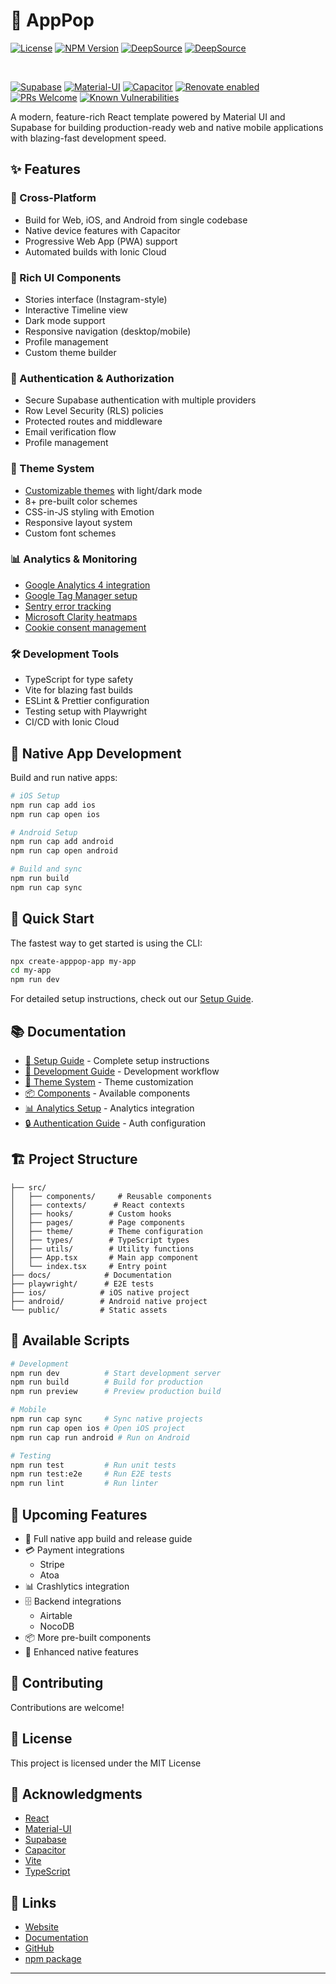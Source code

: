 # 🚀 AppPop

[![License](https://img.shields.io/badge/license-MIT-blue.svg)](LICENSE)
[![NPM Version](https://img.shields.io/npm/v/create-apppop-app.svg)](https://www.npmjs.com/package/create-apppop-app)
[![DeepSource](https://app.deepsource.com/gh/stevengonsalvez/apppop.svg/?label=code+coverage&show_trend=true&token=SA1e3xQfwYIRm8uI4Wuw32hM)](https://app.deepsource.com/gh/stevengonsalvez/apppop/)
[![DeepSource](https://app.deepsource.com/gh/stevengonsalvez/apppop.svg/?label=resolved+issues&show_trend=true&token=SA1e3xQfwYIRm8uI4Wuw32hM)](https://app.deepsource.com/gh/stevengonsalvez/apppop/)

</br>

[![Supabase](https://img.shields.io/badge/Supabase-2.x-green.svg)](https://supabase.io/)
[![Material-UI](https://img.shields.io/badge/MUI-5.x-purple.svg)](https://mui.com/)
[![Capacitor](https://img.shields.io/badge/Capacitor-5.x-blue.svg)](https://capacitorjs.com/)
[![Renovate enabled](https://img.shields.io/badge/renovate-enabled-brightgreen.svg)](https://renovatebot.com/)
[![PRs Welcome](https://img.shields.io/badge/PRs-welcome-brightgreen.svg)](CONTRIBUTING.md)
[![Known Vulnerabilities](https://snyk.io/test/github/dwyl/hapi-auth-jwt2/badge.svg?targetFile=package.json)](https://snyk.io/test/github/dwyl/hapi-auth-jwt2?targetFile=package.json)


A modern, feature-rich React template powered by Material UI and Supabase for building production-ready web and native mobile applications with blazing-fast development speed.

## ✨ Features

### 📱 Cross-Platform
- Build for Web, iOS, and Android from single codebase
- Native device features with Capacitor
- Progressive Web App (PWA) support
- Automated builds with Ionic Cloud

### 🎨 Rich UI Components
- Stories interface (Instagram-style)
- Interactive Timeline view
- Dark mode support
- Responsive navigation (desktop/mobile)
- Profile management
- Custom theme builder

### 🔐 Authentication & Authorization
- Secure Supabase authentication with multiple providers 
- Row Level Security (RLS) policies
- Protected routes and middleware
- Email verification flow
- Profile management

### 🎨 Theme System
- [Customizable themes](docs/theme-system.md) with light/dark mode
- 8+ pre-built color schemes
- CSS-in-JS styling with Emotion
- Responsive layout system
- Custom font schemes

### 📊 Analytics & Monitoring
- [Google Analytics 4 integration](docs/GoogleAnalytics.md)
- [Google Tag Manager setup](docs/gtm-setup.md)
- [Sentry error tracking](docs/monitoring.md)
- [Microsoft Clarity heatmaps](docs/heatmap.md)
- [Cookie consent management](docs/cookieconsent.md)

### 🛠️ Development Tools
- TypeScript for type safety
- Vite for blazing fast builds
- ESLint & Prettier configuration
- Testing setup with Playwright
- CI/CD with Ionic Cloud

## 📱 Native App Development

Build and run native apps:

```bash
# iOS Setup
npm run cap add ios
npm run cap open ios

# Android Setup
npm run cap add android
npm run cap open android

# Build and sync
npm run build
npm run cap sync
```

## 🚦 Quick Start

The fastest way to get started is using the CLI:

```bash
npx create-apppop-app my-app
cd my-app
npm run dev
```

For detailed setup instructions, check out our [Setup Guide](docs/setup.md).

## 📚 Documentation

- [🔧 Setup Guide](docs/setup.md) - Complete setup instructions
- [🎯 Development Guide](docs/development.md) - Development workflow
- [🎨 Theme System](docs/theme-system.md) - Theme customization
- [📦 Components](docs/components.md) - Available components
- [📊 Analytics Setup](docs/GoogleAnalytics.md) - Analytics integration
- [🔒 Authentication Guide](docs/auth.md) - Auth configuration

## 🏗️ Project Structure

```
├── src/
│   ├── components/     # Reusable components
│   ├── contexts/      # React contexts
│   ├── hooks/        # Custom hooks
│   ├── pages/        # Page components
│   ├── theme/        # Theme configuration
│   ├── types/        # TypeScript types
│   ├── utils/        # Utility functions
│   ├── App.tsx       # Main app component
│   └── index.tsx     # Entry point
├── docs/            # Documentation
├── playwright/      # E2E tests
├── ios/            # iOS native project
├── android/        # Android native project
└── public/         # Static assets
```

## 🧪 Available Scripts

```bash
# Development
npm run dev          # Start development server
npm run build        # Build for production
npm run preview      # Preview production build

# Mobile
npm run cap sync     # Sync native projects
npm run cap open ios # Open iOS project
npm run cap run android # Run on Android

# Testing
npm run test         # Run unit tests
npm run test:e2e     # Run E2E tests
npm run lint         # Run linter
```

## 🔮 Upcoming Features

- 📱 Full native app build and release guide
- 💳 Payment integrations
  - Stripe
  - Atoa
- 📊 Crashlytics integration
- 🗄️ Backend integrations
  - Airtable
  - NocoDB
- 📦 More pre-built components
- 📱 Enhanced native features

## 🤝 Contributing

Contributions are welcome! 

## 📝 License

This project is licensed under the MIT License

## 🙏 Acknowledgments

- [React](https://reactjs.org/)
- [Material-UI](https://mui.com/)
- [Supabase](https://supabase.io/)
- [Capacitor](https://capacitorjs.com/)
- [Vite](https://vitejs.dev/)
- [TypeScript](https://www.typescriptlang.org/)

## 🔗 Links

- [Website](https://apppop.dev)
- [Documentation](https://docs.apppop.dev)
- [GitHub](https://github.com/stevengonsalvez/apppop)
- [npm package](https://www.npmjs.com/package/create-apppop-app)

---